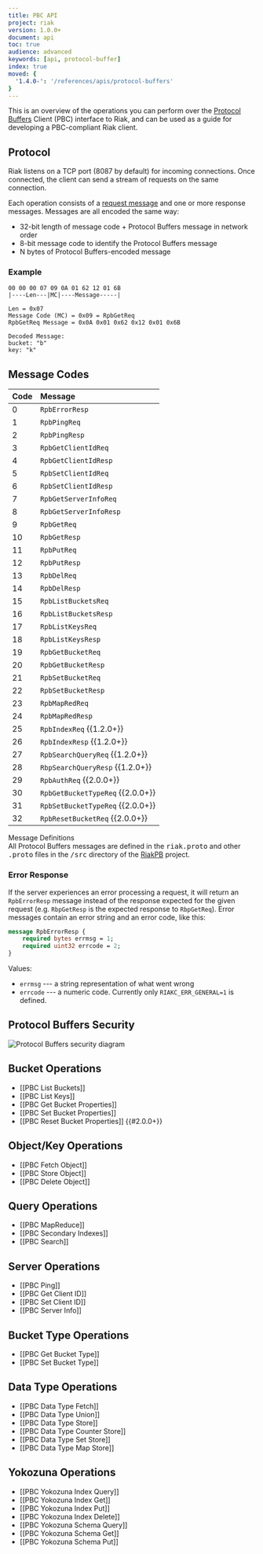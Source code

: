 ```yaml
---
title: PBC API
project: riak
version: 1.0.0+
document: api
toc: true
audience: advanced
keywords: [api, protocol-buffer]
index: true
moved: {
  '1.4.0-': '/references/apis/protocol-buffers'
}
---
```


This is an overview of the operations you can perform over the [Protocol Buffers](https://code.google.com/p/protobuf/) Client (PBC) interface to Riak, and can be used as a guide for developing a PBC-compliant Riak client.

## Protocol

Riak listens on a TCP port (8087 by default) for incoming connections. Once
connected, the client can send a stream of requests on the same connection.

Each operation consists of a [request message](https://developers.google.com/protocol-buffers/docs/encoding) and one or more response messages. Messages are all encoded the same way:

* 32-bit length of message code + Protocol Buffers message in network order
* 8-bit message code to identify the Protocol Buffers message
* N bytes of Protocol Buffers-encoded message

### Example


```
00 00 00 07 09 0A 01 62 12 01 6B
|----Len---|MC|----Message-----|

Len = 0x07
Message Code (MC) = 0x09 = RpbGetReq
RpbGetReq Message = 0x0A 0x01 0x62 0x12 0x01 0x6B

Decoded Message:
bucket: "b"
key: "k"
```


## Message Codes

Code | Message |
:----|:--------|
0 | `RpbErrorResp` |
1 | `RpbPingReq` |
2 | `RpbPingResp` |
3 | `RpbGetClientIdReq` |
4 | `RpbGetClientIdResp` |
5 | `RpbSetClientIdReq` |
6 | `RpbSetClientIdResp` |
7 | `RpbGetServerInfoReq` |
8 | `RpbGetServerInfoResp` |
9 | `RpbGetReq` |
10 | `RpbGetResp` |
11 | `RpbPutReq` |
12 | `RpbPutResp` |
13 | `RpbDelReq` |
14 | `RpbDelResp` |
15 | `RpbListBucketsReq` |
16 | `RpbListBucketsResp` |
17 | `RpbListKeysReq` |
18 | `RpbListKeysResp` |
19 | `RpbGetBucketReq` |
20 | `RpbGetBucketResp` |
21 | `RpbSetBucketReq` |
22 | `RpbSetBucketResp` |
23 | `RpbMapRedReq` |
24 | `RpbMapRedResp` |
25 | `RpbIndexReq` {{1.2.0+}} |
26 | `RpbIndexResp` {{1.2.0+}} |
27 | `RpbSearchQueryReq` {{1.2.0+}} |
28 | `RbpSearchQueryResp` {{1.2.0+}} |
29 | `RpbAuthReq` {{2.0.0+}} |
30 | `RpbGetBucketTypeReq` {{2.0.0+}} |
31 | `RpbSetBucketTypeReq` {{2.0.0+}} |
32 | `RpbResetBucketReq` {{2.0.0+}} |

<div class="info">
<div class="title">Message Definitions</div>
All Protocol Buffers messages are defined in the <tt>riak.proto</tt> and other <tt>.proto</tt> files in the <tt>/src</tt> directory of the <a href="https://github.com/basho/riak_pb">RiakPB</a> project.
</div>

### Error Response

If the server experiences an error processing a request, it will return an
`RpbErrorResp` message instead of the response expected for the given request
(e.g. `RbpGetResp` is the expected response to `RbpGetReq`).  Error messages contain an error string and an error code, like this:

```protobuf
message RpbErrorResp {
    required bytes errmsg = 1;
    required uint32 errcode = 2;
}
```

Values:

* `errmsg` --- a string representation of what went wrong
* `errcode` --- a numeric code. Currently only `RIAKC_ERR_GENERAL=1` is defined.

## Protocol Buffers Security



![Protocol Buffers security diagram](http://hijacked.us/~andrew/protobuffs_security4.png)

## Bucket Operations

* [[PBC List Buckets]]
* [[PBC List Keys]]
* [[PBC Get Bucket Properties]]
* [[PBC Set Bucket Properties]]
* [[PBC Reset Bucket Properties]] {{#2.0.0+}}

## Object/Key Operations

* [[PBC Fetch Object]]
* [[PBC Store Object]]
* [[PBC Delete Object]]

## Query Operations

* [[PBC MapReduce]]
* [[PBC Secondary Indexes]]
* [[PBC Search]]

## Server Operations

* [[PBC Ping]]
* [[PBC Get Client ID]]
* [[PBC Set Client ID]]
* [[PBC Server Info]]

## Bucket Type Operations

* [[PBC Get Bucket Type]]
* [[PBC Set Bucket Type]]

## Data Type Operations

* [[PBC Data Type Fetch]]
* [[PBC Data Type Union]]
* [[PBC Data Type Store]]
* [[PBC Data Type Counter Store]]
* [[PBC Data Type Set Store]]
* [[PBC Data Type Map Store]]

## Yokozuna Operations

* [[PBC Yokozuna Index Query]]
* [[PBC Yokozuna Index Get]]
* [[PBC Yokozuna Index Put]]
* [[PBC Yokozuna Index Delete]]
* [[PBC Yokozuna Schema Query]]
* [[PBC Yokozuna Schema Get]]
* [[PBC Yokozuna Schema Put]]
